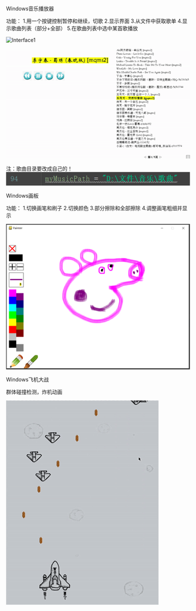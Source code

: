 Windows音乐播放器

功能： 
1.用一个按键控制暂停和继续，切歌
2.显示界面
3.从文件中获取歌单
4.显示歌曲列表（部分+全部）
5.在歌曲列表中选中某首歌播放

![Interface1](https://gitee.com/dugujjiujian/Games_pygame/blob/master/show_images/MusicPlayer1.PNG)

![Interface2](https://github.com/hzhangamaze/Games_pygame/blob/master/show_images/MusicPlayer2.gif)

注：歌曲目录要改成自己的！
![code](https://github.com/hzhangamaze/Games_pygame/blob/master/show_images/MusicPlayer3.PNG)



Windows画板

功能：
1.切换画笔和刷子
2.切换颜色
3.部分擦除和全部擦除
4.调整画笔粗细并显示

![Interface1](https://github.com/hzhangamaze/Games_pygame/blob/master/show_images/Painter1.PNG)



Windows飞机大战

群体碰撞检测，炸机动画

![Interface1](https://github.com/hzhangamaze/Games_pygame/blob/master/show_images/Plane1.gif)
